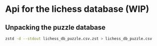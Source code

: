 # Api for the lichess database (WIP)

## Unpacking the puzzle database
```bash
zstd -d --stdout lichess_db_puzzle.csv.zst > lichess_db_puzzle.csv
```
